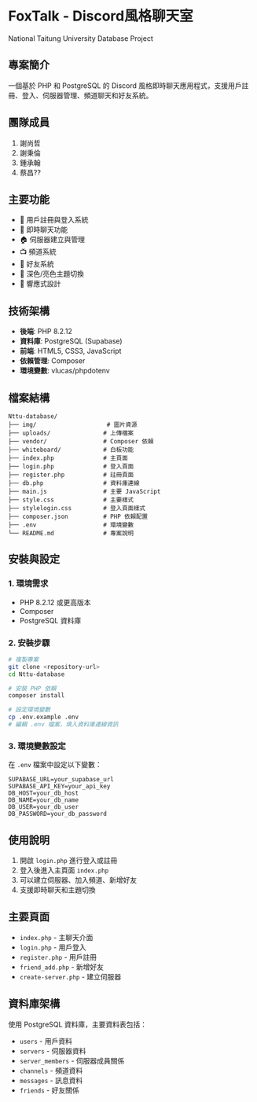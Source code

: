 # FoxTalk - Discord風格聊天室
National Taitung University Database Project

## 專案簡介
一個基於 PHP 和 PostgreSQL 的 Discord 風格即時聊天應用程式，支援用戶註冊、登入、伺服器管理、頻道聊天和好友系統。

## 團隊成員
1. 謝尚哲  
2. 謝秉倫  
3. 鍾承翰  
4. 蔡昌??  

## 主要功能
- 🔐 用戶註冊與登入系統
- 💬 即時聊天功能
- 🏠 伺服器建立與管理
- 📺 頻道系統
- 👥 好友系統
- 🎨 深色/亮色主題切換
- 📱 響應式設計

## 技術架構
- **後端**: PHP 8.2.12
- **資料庫**: PostgreSQL (Supabase)
- **前端**: HTML5, CSS3, JavaScript
- **依賴管理**: Composer
- **環境變數**: vlucas/phpdotenv

## 檔案結構
```
Nttu-database/
├── img/                    # 圖片資源
├── uploads/               # 上傳檔案
├── vendor/                # Composer 依賴
├── whiteboard/            # 白板功能
├── index.php              # 主頁面
├── login.php              # 登入頁面
├── register.php           # 註冊頁面
├── db.php                 # 資料庫連線
├── main.js                # 主要 JavaScript
├── style.css              # 主要樣式
├── stylelogin.css         # 登入頁面樣式
├── composer.json          # PHP 依賴配置
├── .env                   # 環境變數
└── README.md              # 專案說明
```

## 安裝與設定

### 1. 環境需求
- PHP 8.2.12 或更高版本
- Composer
- PostgreSQL 資料庫

### 2. 安裝步驟
```bash
# 複製專案
git clone <repository-url>
cd Nttu-database

# 安裝 PHP 依賴
composer install

# 設定環境變數
cp .env.example .env
# 編輯 .env 檔案，填入資料庫連線資訊
```

### 3. 環境變數設定
在 `.env` 檔案中設定以下變數：
```env
SUPABASE_URL=your_supabase_url
SUPABASE_API_KEY=your_api_key
DB_HOST=your_db_host
DB_NAME=your_db_name
DB_USER=your_db_user
DB_PASSWORD=your_db_password
```

## 使用說明
1. 開啟 `login.php` 進行登入或註冊
2. 登入後進入主頁面 `index.php`
3. 可以建立伺服器、加入頻道、新增好友
4. 支援即時聊天和主題切換

## 主要頁面
- `index.php` - 主聊天介面
- `login.php` - 用戶登入
- `register.php` - 用戶註冊
- `friend_add.php` - 新增好友
- `create-server.php` - 建立伺服器

## 資料庫架構
使用 PostgreSQL 資料庫，主要資料表包括：
- `users` - 用戶資料
- `servers` - 伺服器資料
- `server_members` - 伺服器成員關係
- `channels` - 頻道資料
- `messages` - 訊息資料
- `friends` - 好友關係